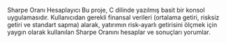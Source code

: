 Sharpe Oranı Hesaplayıcı
Bu proje, C dilinde yazılmış basit bir konsol uygulamasıdır. Kullanıcıdan gerekli finansal verileri (ortalama getiri, risksiz getiri ve standart sapma) alarak, yatırımın risk-ayarlı getirisini ölçmek için yaygın olarak kullanılan Sharpe Oranını hesaplar ve sonuçları yorumlar.
